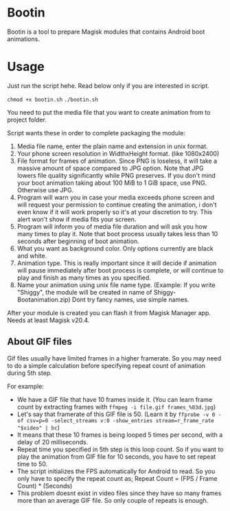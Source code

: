 # Bootin

Bootin is a tool to prepare Magisk modules that contains Android boot animations.


# Usage


Just run the script hehe. Read below only if you are interested in script.

`chmod +x bootin.sh`
`./bootin.sh`





You need to put the media file that you want to create animation from to project folder.

Script wants these in order to complete packaging the module:

1. Media file name, enter the plain name and extension in unix format.
2. Your phone screen resolution in WidthxHeight format. (like 1080x2400)
3. File format for frames of animation. Since PNG is loseless, it will take a massive amount of space compared to JPG option. Note that JPG lowers file quality significantly while PNG preserves. If you don't mind your boot animation taking about 100 MiB to 1 GiB space, use PNG. Otherwise use JPG.
4. Program will warn you in case your media exceeds phone screen and will request your permission to continue creating the animation, i don't even know if it will work properly so it's at your discretion to try. This alert won't show if media fits your screen.
5. Program will inform you of media file duration and will ask you how many times to play it. Note that boot process usually takes less than 10 seconds after beginning of boot animation.
6. What you want as background color. Only options currently are black and white.
7. Animation type. This is really important since it will decide if animation will pause immediately after boot process is complete, or will continue to play and finish as many times as you specified.
8. Name your animation using unix file name type. (Example: If you write "Shiggy", the module will be created in name of Shiggy-Bootanimation.zip) Dont try fancy names, use simple names.

After your module is created you can flash it from Magisk Manager app. Needs at least Magisk v20.4.

## About GIF files

Gif files usually have limited frames in a higher framerate. So you may need to do a simple calculation before specifying repeat count of animation during 5th step.

For example:

- We have a GIF file that have 10 frames inside it. (You can learn frame count by extracting frames with `ffmpeg -i file.gif frames_%03d.jpg`)
- Let's say that framerate of this GIF file is 50. (Learn it by `ffprobe -v 0 -of csv=p=0 -select_streams v:0 -show_entries stream=r_frame_rate "$video" | bc`) 
- It means that these 10 frames is being looped 5 times per second, with a delay of 20 milliseconds.
- Repeat time you specified in 5th step is this loop count. So if you want to play the animation from GIF file for 10 seconds, you have to set repeat time to 50.
- The script initializes the FPS automatically for Android to read. So you only have to specify the repeat count as; Repeat Count = (FPS / Frame Count) * (Seconds)
- This problem doesnt exist in video files since they have so many frames more than an average GIF file. So only couple of repeats is enough.


